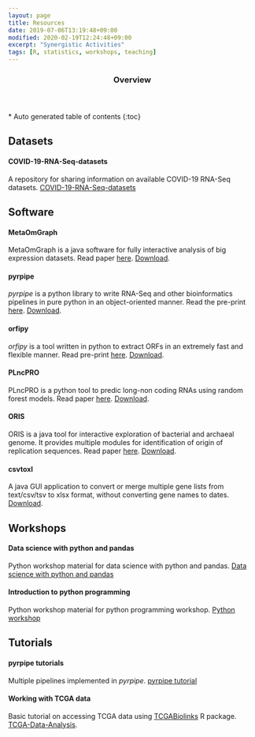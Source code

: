 ```yaml
---
layout: page
title: Resources  
date: 2019-07-06T13:19:48+09:00
modified: 2020-02-19T12:24:48+09:00
excerpt: "Synergistic Activities"
tags: [R, statistics, workshops, teaching]
---
```



<section id="table-of-contents" class="toc">
  <header>
    <h3>Overview</h3>
  </header>
<div id="drawer" markdown="1">
*  Auto generated table of contents
{:toc}
</div>
</section><!-- /#table-of-contents -->


## Datasets

#### COVID-19-RNA-Seq-datasets
A repository for sharing information on available COVID-19 RNA-Seq datasets. [COVID-19-RNA-Seq-datasets](https://github.com/urmi-21/COVID-19-RNA-Seq-datasets)

## Software

#### MetaOmGraph
MetaOmGraph is a java software for fully interactive analysis of big expression datasets. Read paper [here](https://doi.org/10.1093/nar/gkz1209). [Download](https://github.com/urmi-21/MetaOmGraph).

#### pyrpipe
*pyrpipe* is a python library to write RNA-Seq and other bioinformatics pipelines in pure python in an object-oriented manner. Read the pre-print [here](https://www.biorxiv.org/content/10.1101/2020.03.04.925818v4). [Download](https://github.com/urmi-21/pyrpipe).

#### orfipy
*orfipy* is a tool written in python to extract ORFs in an extremely fast and flexible manner. Read pre-print [here](https://www.biorxiv.org/content/10.1101/2020.10.20.348052v1). [Download](https://github.com/urmi-21/orfipy).

#### PLncPRO
PLncPRO is a python tool to predic long-non coding RNAs using random forest models. Read paper [here](https://doi.org/10.1093/nar/gkx866). [Download](https://github.com/urmi-21/PLncPRO).

#### ORIS
ORIS is a java tool for interactive exploration of bacterial and archaeal genome. It provides multiple modules for identification of origin of replication sequences.
Read paper [here](https://joss.theoj.org/papers/10.21105/joss.01589). [Download](https://github.com/urmi-21/ORIS).

#### csvtoxl
A java GUI application to convert or merge multiple gene lists from text/csv/tsv to xlsx format, without converting gene names to dates. 
[Download](https://github.com/urmi-21/csvtoxl).


## Workshops

#### Data science with python and pandas
Python workshop material for data science with python and pandas. [Data science with python and pandas](https://github.com/urmi-21/python3-dataScience18)


#### Introduction to python programming
Python workshop material for python programming workshop. [Python workshop](https://github.com/urmi-21/BCB-python-workshop-2018)

## Tutorials

#### pyrpipe tutorials
Multiple pipelines implemented in *pyrpipe*. [pyrpipe tutorial](https://github.com/urmi-21/pyrpipe/tree/master/case_studies)

#### Working with TCGA data
Basic tutorial on accessing TCGA data using [TCGABiolinks](https://bioconductor.org/packages/release/bioc/html/TCGAbiolinks.html) R package.
[TCGA-Data-Analysis](https://github.com/urmi-21/TCGA-Data-Analysis).


















